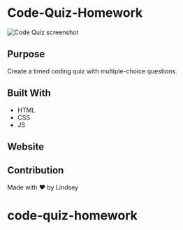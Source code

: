 # Code-Quiz-Homework

<img src="" alt="Code Quiz screenshot">

## Purpose

Create a timed coding quiz with multiple-choice questions.

## Built With
* HTML
* CSS
* JS

## Website





## Contribution
Made with ❤️ by Lindsey 
# code-quiz-homework
